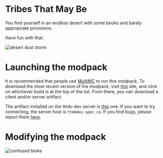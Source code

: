 # Tribes That May Be

You find yourself in an endless desert with some books and barely appropriate provisions.

Have fun with that.

![desert dust storm](https://github.com/tribesthatmaybe/modpack/blob/mainline/images/ttmb_dust.jpg)

# Launching the modpack

It is recommended that people use [MultiMC](https://multimc.org/) to run this modpack. To download the most recent version of the modpack, visit [this](https://github.com/tribesthatmaybe/modpack/actions?query=workflow%3Amake-modpack) site, and click on whichever build is at the top of the list. From there, you can download a client and/or server artifact.

The artifact installed on the ttmb-dev server is [this](https://github.com/tribesthatmaybe/modpack/actions/runs/134542918) one. If you want to try connecting, the server host is `ttmbdev.spmc.co`. If you find bugs, please report them [here](https://github.com/tribesthatmaybe/modpack/issues).

# Modifying the modpack

![confused bloke](https://i.imgur.com/aSqWoNb.png)
